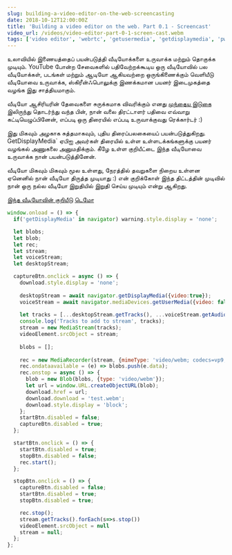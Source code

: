 ```yaml
---
slug: building-a-video-editor-on-the-web-screencasting
date: 2018-10-12T12:00:00Z
title: 'Building a video editor on the web. Part 0.1 - Screencast'
video_url: /videos/video-editor-part-0-1-screen-cast.webm
tags: ['video editor', 'webrtc', 'getusermedia', 'getdisplaymedia', 'pwa']
---
```



உலாவியில் இணையத்தைப் பயன்படுத்தி வீடியோக்களை உருவாக்க மற்றும் தொகுக்க முடியும். YouTube போன்ற சேவைகளில் பதிவேற்றக்கூடிய ஒரு வீடியோவில் பல வீடியோக்கள், படங்கள் மற்றும் ஆடியோ ஆகியவற்றை ஒருங்கிணைக்கும் வெளியீடு வீடியோவை உருவாக்க, ஸ்கிரீன்ஃபொலுக்கு இணக்கமான பயனர் இடைமுகத்தை வழங்க இது சாத்தியமாகும்.

வீடியோ ஆசிரியரின் தேவைகளை சுருக்கமாக விவரிக்கும் எனது [முந்தைய இடுகை](/building-a-video-editor-on-the-web-with-the-web/) இலிருந்து தொடர்ந்து வந்த பின், நான் வலை திரட்டாளர் பதிவை எவ்வாறு கட்டியெழுப்பினேன், எப்படி ஒரு திரையில் எப்படி உருவாக்குவது ரெக்கார்டர் :)

இது மிகவும் அழகாக சுத்தமாகவும், புதிய திரைப்பலகையைப் பயன்படுத்துகிறது. GetDisplayMedia` ஏபிஐ அவர்கள் திரையில் உள்ள உள்ளடக்கங்களுக்கு பயனர் வழங்கல் அணுகலை அனுமதிக்கும். கீழே உள்ள குறியீட்டை இந்த வீடியோவை உருவாக்க நான் பயன்படுத்தினேன்.

வீடியோ மிகவும் மிகவும் மூல உள்ளது, நேரத்தில் தவறுகளை நிறைய உள்ளன ஏனெனில் நான் வீடியோ திருத்த முடியாது :) என் குறிக்கோள் இந்த திட்டத்தின் முடிவில் நான் ஒரு நல்ல வீடியோ இறுதியில் இறுதி செய்ய முடியும் என்று ஆகிறது.

[இந்த வீடியோவின் குறியீடு](https://glitch.com/edit/\#!/screen-recorder-voice?path=script.js:1:0) [டெமோ](https://screen-recorder-voice.glitch.me/)


```javascript  
window.onload = () => {
  if('getDisplayMedia' in navigator) warning.style.display = 'none';

  let blobs;
  let blob;
  let rec;
  let stream;
  let voiceStream;
  let desktopStream;

  captureBtn.onclick = async () => {
    download.style.display = 'none';
    
    desktopStream = await navigator.getDisplayMedia({video:true});
    voiceStream = await navigator.mediaDevices.getUserMedia({video: false, audio: true});
    
    let tracks = [...desktopStream.getTracks(), ...voiceStream.getAudioTracks()]
    console.log('Tracks to add to stream', tracks);
    stream = new MediaStream(tracks);
    videoElement.srcObject = stream;
      
    blobs = [];
  
    rec = new MediaRecorder(stream, {mimeType: 'video/webm; codecs=vp9,opus'});
    rec.ondataavailable = (e) => blobs.push(e.data);
    rec.onstop = async () => {
      blob = new Blob(blobs, {type: 'video/webm'});
      let url = window.URL.createObjectURL(blob);
      download.href = url;
      download.download = 'test.webm';
      download.style.display = 'block';
    };
    startBtn.disabled = false;
    captureBtn.disabled = true;
  };

  startBtn.onclick = () => {
    startBtn.disabled = true;
    stopBtn.disabled = false;
    rec.start();
  };

  stopBtn.onclick = () => {
    captureBtn.disabled = false;
    startBtn.disabled = true;
    stopBtn.disabled = true;

    rec.stop();
    stream.getTracks().forEach(s=>s.stop())
    videoElement.srcObject = null
    stream = null;
  };
};
```

